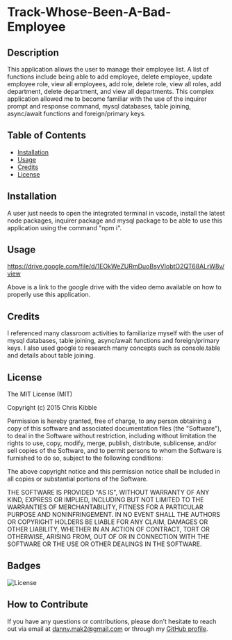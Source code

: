 # Track-Whose-Been-A-Bad-Employee

## Description

This application allows the user to manage their employee list. A list of functions include being able to add employee, delete employee, update employee role, view all employees, add role, delete role, view all roles, add department, delete department, and view all departments. This complex application allowed me to become familiar with the use of the inquirer prompt and response command, mysql databases, table joining, async/await functions and foreign/primary keys.

## Table of Contents

- [Installation](#installation)
- [Usage](#usage)
- [Credits](#credits)
- [License](#license)

## Installation

A user just needs to open the integrated terminal in vscode, install the latest node packages, inquirer package and mysql package to be able to use this application using the command "npm i". 

## Usage

 https://drive.google.com/file/d/1EOkWeZURmDuoBsyVIobtO2QT68ALrW8v/view
  
Above is a link to the google drive with the video demo available on how to properly use this application. 


## Credits

I referenced many classroom activities to familiarize myself with the user of mysql databases, table joining, async/await functions and foreign/primary keys. I also used google to research many concepts such as console.table and details about table joining.

## License

The MIT License (MIT)

Copyright (c) 2015 Chris Kibble

Permission is hereby granted, free of charge, to any person obtaining a copy of this software and associated documentation files (the "Software"), to deal in the Software without restriction, including without limitation the rights to use, copy, modify, merge, publish, distribute, sublicense, and/or sell copies of the Software, and to permit persons to whom the Software is furnished to do so, subject to the following conditions:

The above copyright notice and this permission notice shall be included in all copies or substantial portions of the Software.

THE SOFTWARE IS PROVIDED "AS IS", WITHOUT WARRANTY OF ANY KIND, EXPRESS OR IMPLIED, INCLUDING BUT NOT LIMITED TO THE WARRANTIES OF MERCHANTABILITY, FITNESS FOR A PARTICULAR PURPOSE AND NONINFRINGEMENT. IN NO EVENT SHALL THE AUTHORS OR COPYRIGHT HOLDERS BE LIABLE FOR ANY CLAIM, DAMAGES OR OTHER LIABILITY, WHETHER IN AN ACTION OF CONTRACT, TORT OR OTHERWISE, ARISING FROM, OUT OF OR IN CONNECTION WITH THE SOFTWARE OR THE USE OR OTHER DEALINGS IN THE SOFTWARE.


## Badges

![License](https://img.shields.io/badge/License-MIT-blue.svg)

## How to Contribute

If you have any questions or contributions, please don't hesitate to reach out via email at [danny.mak2@gmail.com](mailto:danny.mak2@gmail.com) or through my [GitHub profile](https://github.com/dannymak1993).
